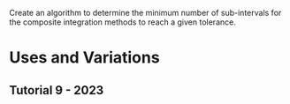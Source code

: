 Create an algorithm to determine the minimum number of sub-intervals for the composite integration methods to reach a given tolerance.

# Uses and Variations

## Tutorial 9 - 2023